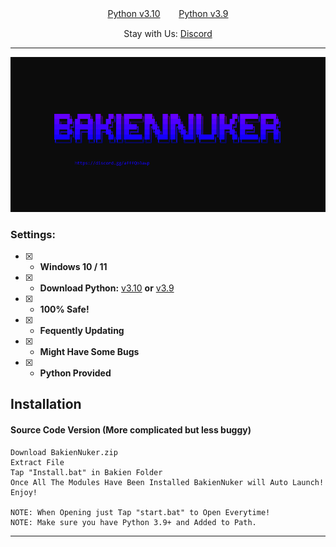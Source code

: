 

<p align="center">

 

</p>
<p align="center">
<a href="https://www.python.org/ftp/python/3.10.5/python-3.10.5-amd64.exe">Python v3.10</a>ㅤㅤ 
<a href="https://www.python.org/ftp/python/3.9.0/python-3.9.0-amd64.exe">Python v3.9</a>
</p>
<p align="center">
Stay with Us:
<a href="https://discord.gg/3my5s2PS">Discord</a>
</p>
 
---


<p align="center"> 
<img src="https://github.com/andirash/BakienNuker/blob/main/image.png"></img>
</p>

### Settings:
- [x] - **Windows 10 / 11**
- [x] - **Download Python:** [v3.10](https://www.python.org/ftp/python/3.10.5/python-3.10.5-amd64.exe) **or** [v3.9](https://www.python.org/ftp/python/3.9.0/python-3.9.0-amd64.exe)

- [x] - **100% Safe!**
- [x] - **Fequently Updating**
- [x] - **Might Have Some Bugs**
- [x] - **Python Provided**


## Installation

#### Source Code Version (More complicated but less buggy)
```sh-session
Download BakienNuker.zip
Extract File
Tap "Install.bat" in Bakien Folder
Once All The Modules Have Been Installed BakienNuker will Auto Launch!
Enjoy!

NOTE: When Opening just Tap "start.bat" to Open Everytime!
NOTE: Make sure you have Python 3.9+ and Added to Path.
```


---




